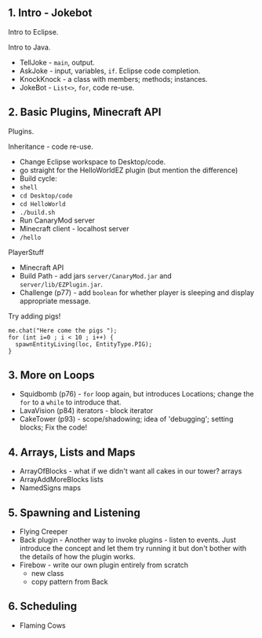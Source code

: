 ## 1. Intro - Jokebot
Intro to Eclipse.

Intro to Java.

* TellJoke - `main`, output.
* AskJoke - input, variables, `if`.   Eclipse code completion.
* KnockKnock - a class with members; methods; instances.
* JokeBot - `List<>`, `for`, code re-use.

## 2. Basic Plugins, Minecraft API
Plugins.

Inheritance - code re-use.

* Change Eclipse workspace to Desktop/code.
* go straight for the HelloWorldEZ plugin (but mention the difference)
* Build cycle:
 * `shell`
 * `cd Desktop/code`
 * `cd HelloWorld`
 * `./build.sh`
* Run CanaryMod server
* Minecraft client - localhost server
* `/hello`

PlayerStuff

* Minecraft API
* Build Path - add jars `server/CanaryMod.jar` and `server/lib/EZPlugin.jar`.
* Challenge (p77) - add `boolean` for whether player is sleeping and display appropriate message.

Try adding pigs!
```
me.chat("Here come the pigs ");
for (int i=0 ; i < 10 ; i++) {
  spawnEntityLiving(loc, EntityType.PIG);
}
```

## 3. More on Loops
* Squidbomb (p76) - `for` loop again, but introduces Locations;
change the `for` to a `while` to introduce that.
* LavaVision (p84) iterators - block iterator
* CakeTower (p93) - scope/shadowing; idea of 'debugging'; setting blocks;
Fix the code!

## 4. Arrays, Lists and Maps
* ArrayOfBlocks - what if we didn't want all cakes in our tower? arrays
* ArrayAddMoreBlocks  lists
* NamedSigns maps

## 5. Spawning and Listening
* Flying Creeper
* Back plugin - Another way to invoke plugins - listen to events.
Just introduce the concept and let them try running it
but don't bother with the details of how the plugin works.
* Firebow - write our own plugin entirely from scratch
  * new class
  * copy pattern from Back

## 6. Scheduling
* Flaming Cows
